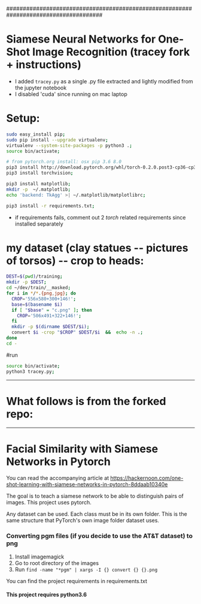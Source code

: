 #####################################################################################
# Siamese Neural Networks for One-Shot Image Recognition (tracey fork + instructions)
- I added `tracey.py` as a single .py file extracted and lightly modified from the jupyter notebook
- I disabled 'cuda' since running on mac laptop


# Setup:

```bash
sudo easy_install pip;
sudo pip install --upgrade virtualenv;
virtualenv --system-site-packages -p python3 .;
source bin/activate;

# from pytorch.org install: osx pip 3.6 8.0
pip3 install http://download.pytorch.org/whl/torch-0.2.0.post3-cp36-cp36m-macosx_10_7_x86_64.whl;
pip3 install torchvision;

pip3 install matplotlib;
mkdir -p  ~/.matplotlib;
echo 'backend: TkAgg' >| ~/.matplotlib/matplotlibrc;

pip3 install -r requirements.txt;
```
- if requirements fails, comment out 2 *torch* related requirements since installed separately


# my dataset (clay statues -- pictures of torsos) -- crop to heads:
```bash
DEST=$(pwd)/training;
mkdir -p $DEST;
cd ~/dev/train/__masked;
for i in */*.{png,jpg}; do
  CROP='556x580+300+146!';
  base=$(basename $i)
  if [ "$base" = "c.png" ]; then
    CROP='506x491+322+146!';
  fi
  mkdir -p $(dirname $DEST/$i);
  convert $i -crop "$CROP" $DEST/$i  &&  echo -n .;
done
cd -
```


#run
```bash
source bin/activate;
python3 tracey.py;
```


---
# What follows is from the forked repo:
---

# Facial Similarity with Siamese Networks in Pytorch
You can read the accompanying article at https://hackernoon.com/one-shot-learning-with-siamese-networks-in-pytorch-8ddaab10340e

The goal is to teach a siamese network to be able to distinguish pairs of images.
This project uses pytorch.

Any dataset can be used. Each class must be in its own folder. This is the same structure that PyTorch's own image folder dataset uses.

### Converting pgm files (if you decide to use the AT&T dataset) to png
1. Install imagemagick
2. Go to root directory of the images
3. Run `find -name "*pgm" | xargs -I {} convert {} {}.png`


You can find the project requirements in requirements.txt

#### This project requires python3.6
